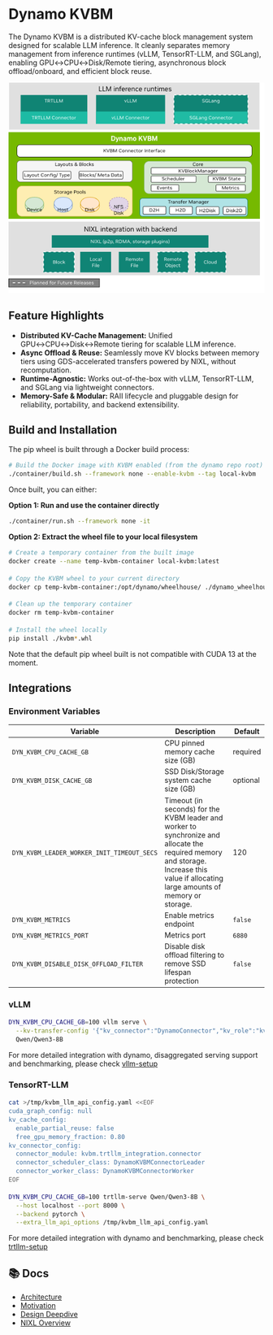 <!--
SPDX-FileCopyrightText: Copyright (c) 2024-2025 NVIDIA CORPORATION & AFFILIATES. All rights reserved.
SPDX-License-Identifier: Apache-2.0

Licensed under the Apache License, Version 2.0 (the "License");
you may not use this file except in compliance with the License.
You may obtain a copy of the License at

https://www.apache.org/licenses/LICENSE-2.0

Unless required by applicable law or agreed to in writing, software
distributed under the License is distributed on an "AS IS" BASIS,
WITHOUT WARRANTIES OR CONDITIONS OF ANY KIND, either express or implied.
See the License for the specific language governing permissions and
limitations under the License.
-->

# Dynamo KVBM

The Dynamo KVBM is a distributed KV-cache block management system designed for scalable LLM inference. It cleanly separates memory management from inference runtimes (vLLM, TensorRT-LLM, and SGLang), enabling GPU↔CPU↔Disk/Remote tiering, asynchronous block offload/onboard, and efficient block reuse.

![A block diagram showing a layered architecture view of Dynamo KV Block manager.](../../docs/images/kvbm-architecture.png)


## Feature Highlights

- **Distributed KV-Cache Management:** Unified GPU↔CPU↔Disk↔Remote tiering for scalable LLM inference.
- **Async Offload & Reuse:** Seamlessly move KV blocks between memory tiers using GDS-accelerated transfers powered by NIXL, without recomputation.
- **Runtime-Agnostic:** Works out-of-the-box with vLLM, TensorRT-LLM, and SGLang via lightweight connectors.
- **Memory-Safe & Modular:** RAII lifecycle and pluggable design for reliability, portability, and backend extensibility.

## Build and Installation

The pip wheel is built through a Docker build process:

```bash
# Build the Docker image with KVBM enabled (from the dynamo repo root)
./container/build.sh --framework none --enable-kvbm --tag local-kvbm
```

Once built, you can either:

**Option 1: Run and use the container directly**
```bash
./container/run.sh --framework none -it
```

**Option 2: Extract the wheel file to your local filesystem**
```bash
# Create a temporary container from the built image
docker create --name temp-kvbm-container local-kvbm:latest

# Copy the KVBM wheel to your current directory
docker cp temp-kvbm-container:/opt/dynamo/wheelhouse/ ./dynamo_wheelhouse

# Clean up the temporary container
docker rm temp-kvbm-container

# Install the wheel locally
pip install ./kvbm*.whl
```

Note that the default pip wheel built is not compatible with CUDA 13 at the moment.


## Integrations

### Environment Variables

| Variable | Description | Default |
|-----------|--------------|----------|
| `DYN_KVBM_CPU_CACHE_GB` | CPU pinned memory cache size (GB) | required |
| `DYN_KVBM_DISK_CACHE_GB` | SSD Disk/Storage system cache size (GB) | optional |
| `DYN_KVBM_LEADER_WORKER_INIT_TIMEOUT_SECS` | Timeout (in seconds) for the KVBM leader and worker to synchronize and allocate the required memory and storage. Increase this value if allocating large amounts of memory or storage. | 120 |
| `DYN_KVBM_METRICS` | Enable metrics endpoint | `false` |
| `DYN_KVBM_METRICS_PORT` | Metrics port | `6880` |
| `DYN_KVBM_DISABLE_DISK_OFFLOAD_FILTER` | Disable disk offload filtering to remove SSD lifespan protection | `false` |

### vLLM

```bash
DYN_KVBM_CPU_CACHE_GB=100 vllm serve \
  --kv-transfer-config '{"kv_connector":"DynamoConnector","kv_role":"kv_both","kv_connector_module_path":"kvbm.vllm_integration.connector"}' \
  Qwen/Qwen3-8B
```

For more detailed integration with dynamo, disaggregated serving support and benchmarking, please check [vllm-setup](../../docs/kvbm/vllm-setup.md)

### TensorRT-LLM

```bash
cat >/tmp/kvbm_llm_api_config.yaml <<EOF
cuda_graph_config: null
kv_cache_config:
  enable_partial_reuse: false
  free_gpu_memory_fraction: 0.80
kv_connector_config:
  connector_module: kvbm.trtllm_integration.connector
  connector_scheduler_class: DynamoKVBMConnectorLeader
  connector_worker_class: DynamoKVBMConnectorWorker
EOF

DYN_KVBM_CPU_CACHE_GB=100 trtllm-serve Qwen/Qwen3-8B \
  --host localhost --port 8000 \
  --backend pytorch \
  --extra_llm_api_options /tmp/kvbm_llm_api_config.yaml
```

For more detailed integration with dynamo and benchmarking, please check [trtllm-setup](../../docs/kvbm/trtllm-setup.md)


## 📚 Docs

- [Architecture](../../docs/kvbm/kvbm_architecture.md)
- [Motivation](../../docs/kvbm/kvbm_motivation.md)
- [Design Deepdive](../../docs/kvbm/kvbm_design_deepdive.md)
- [NIXL Overview](https://github.com/ai-dynamo/nixl/blob/main/docs/nixl.md)
